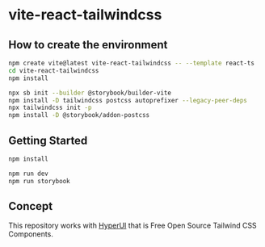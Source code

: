# vite-react-tailwindcss

## How to create the environment

```sh
npm create vite@latest vite-react-tailwindcss -- --template react-ts
cd vite-react-tailwindcss
npm install

npx sb init --builder @storybook/builder-vite
npm install -D tailwindcss postcss autoprefixer --legacy-peer-deps
npx tailwindcss init -p
npm install -D @storybook/addon-postcss
```

## Getting Started

```sh
npm install

npm run dev
npm run storybook
```

## Concept

This repository works with [HyperUI](https://www.hyperui.dev/) that is Free Open Source Tailwind CSS Components.
